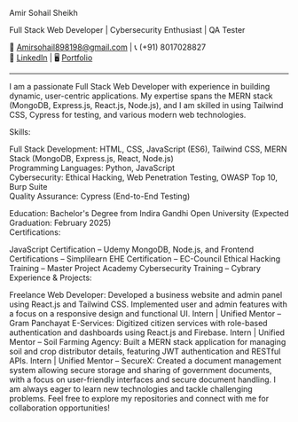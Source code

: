 Amir Sohail Sheikh

Full Stack Web Developer | Cybersecurity Enthusiast | QA Tester

📧 [Amirsohail898198@gmail.com](mailto:Amirsohail898198@gmail.com) | 📞 (+91) 8017028827  
🔗 [LinkedIn](https://www.linkedin.com/in/sheikhamir1) | 🖥️ [Portfolio](https://github.com/sheikhamir1/Portfolio)

---

I am a passionate Full Stack Web Developer with experience in building dynamic, user-centric applications. My expertise spans the MERN stack (MongoDB, Express.js, React.js, Node.js), and I am skilled in using Tailwind CSS, Cypress for testing, and various modern web technologies.

Skills:

Full Stack Development: HTML, CSS, JavaScript (ES6), Tailwind CSS, MERN Stack (MongoDB, Express.js, React, Node.js)  
Programming Languages: Python, JavaScript  
Cybersecurity: Ethical Hacking, Web Penetration Testing, OWASP Top 10, Burp Suite  
Quality Assurance: Cypress (End-to-End Testing)  

Education:
Bachelor's Degree from Indira Gandhi Open University (Expected Graduation: February 2025)  
Certifications:

JavaScript Certification – Udemy
MongoDB, Node.js, and Frontend Certifications – Simplilearn
EHE Certification – EC-Council
Ethical Hacking Training – Master Project Academy
Cybersecurity Training – Cybrary
Experience & Projects:

Freelance Web Developer: Developed a business website and admin panel using React.js and Tailwind CSS. Implemented user and admin features with a focus on a responsive design and functional UI.
Intern | Unified Mentor – Gram Panchayat E-Services: Digitized citizen services with role-based authentication and dashboards using React.js and Firebase.
Intern | Unified Mentor – Soil Farming Agency: Built a MERN stack application for managing soil and crop distributor details, featuring JWT authentication and RESTful APIs.
Intern | Unified Mentor – SecureX: Created a document management system allowing secure storage and sharing of government documents, with a focus on user-friendly interfaces and secure document handling.
I am always eager to learn new technologies and tackle challenging problems. Feel free to explore my repositories and connect with me for collaboration opportunities!
